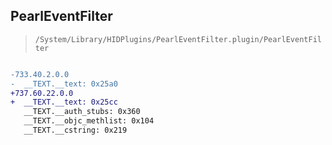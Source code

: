 ## PearlEventFilter

> `/System/Library/HIDPlugins/PearlEventFilter.plugin/PearlEventFilter`

```diff

-733.40.2.0.0
-  __TEXT.__text: 0x25a0
+737.60.22.0.0
+  __TEXT.__text: 0x25cc
   __TEXT.__auth_stubs: 0x360
   __TEXT.__objc_methlist: 0x104
   __TEXT.__cstring: 0x219

```
